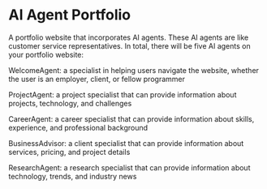 # AI Agent Portfolio
A portfolio website that incorporates AI agents.
These AI agents are like customer service representatives. In total, there will be five AI agents on your portfolio website:

WelcomeAgent: a specialist in helping users navigate the website, whether the user is an employer, client, or fellow programmer

ProjectAgent: a project specialist that can provide information about projects, technology, and challenges

CareerAgent: a career specialist that can provide information about skills, experience, and professional background

BusinessAdvisor: a client specialist that can provide information about services, pricing, and project details

ResearchAgent: a research specialist that can provide information about technology, trends, and industry news

